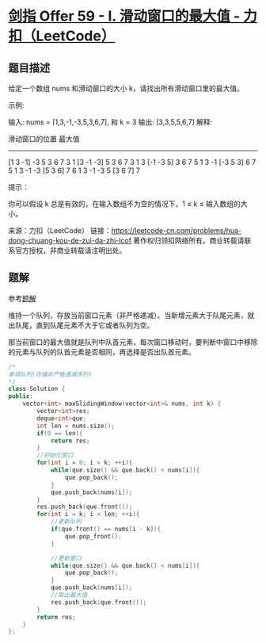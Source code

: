 # [剑指 Offer 59 - I. 滑动窗口的最大值 - 力扣（LeetCode）](https://leetcode-cn.com/problems/hua-dong-chuang-kou-de-zui-da-zhi-lcof/)

## 题目描述

给定一个数组 nums 和滑动窗口的大小 k，请找出所有滑动窗口里的最大值。

示例:

输入: nums = [1,3,-1,-3,5,3,6,7], 和 k = 3
输出: [3,3,5,5,6,7] 
解释: 

  滑动窗口的位置                最大值
---------------               -----
[1  3  -1] -3  5  3  6  7       3
 1 [3  -1  -3] 5  3  6  7       3
 1  3 [-1  -3  5] 3  6  7       5
 1  3  -1 [-3  5  3] 6  7       5
 1  3  -1  -3 [5  3  6] 7       6
 1  3  -1  -3  5 [3  6  7]      7


提示：

你可以假设 k 总是有效的，在输入数组不为空的情况下，1 ≤ k ≤ 输入数组的大小。

来源：力扣（LeetCode）
链接：https://leetcode-cn.com/problems/hua-dong-chuang-kou-de-zui-da-zhi-lcof
著作权归领扣网络所有。商业转载请联系官方授权，非商业转载请注明出处。

## 题解

参考[题解](https://leetcode-cn.com/problems/hua-dong-chuang-kou-de-zui-da-zhi-lcof/solution/)

维持一个队列，存放当前窗口元素（非严格递减）。当新增元素大于队尾元素，就出队尾，直到队尾元素不大于它或者队列为空。

那当前窗口的最大值就是队列中队首元素，每次窗口移动时，要判断中窗口中移除的元素与队列的队首元素是否相同，再选择是否出队首元素。

```cpp
/*
单调队列(存储非严格递减序列)
*/
class Solution {
public:
    vector<int> maxSlidingWindow(vector<int>& nums, int k) {
        vector<int>res;
        deque<int>que;
        int len = nums.size();
        if(0 == len){
            return res;
        }
        //初始化窗口
        for(int i = 0; i < k; ++i){
            while(que.size() && que.back() < nums[i]){
                que.pop_back();
            }
            que.push_back(nums[i]);
        }
        res.push_back(que.front());
        for(int i = k; i < len; ++i){
            //更新队列
            if(que.front() == nums[i - k]){
                que.pop_front();
            }

            //更新窗口
            while(que.size() && que.back() < nums[i]){
                que.pop_back();
            }
            que.push_back(nums[i]);
            //取出最大值
            res.push_back(que.front());
        }
        return res;
    }
};
```

